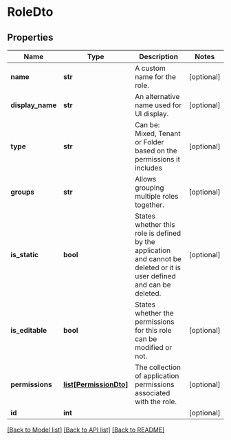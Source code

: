 # RoleDto

## Properties
Name | Type | Description | Notes
------------ | ------------- | ------------- | -------------
**name** | **str** | A custom name for the role. | [optional] 
**display_name** | **str** | An alternative name used for UI display. | [optional] 
**type** | **str** | Can be: Mixed, Tenant or Folder based on the permissions it includes | [optional] 
**groups** | **str** | Allows grouping multiple roles together. | [optional] 
**is_static** | **bool** | States whether this role is defined by the application and cannot be deleted or it is user defined and can be deleted. | [optional] 
**is_editable** | **bool** | States whether the permissions for this role can be modified or not. | [optional] 
**permissions** | [**list[PermissionDto]**](PermissionDto.md) | The collection of application permissions associated with the role. | [optional] 
**id** | **int** |  | [optional] 

[[Back to Model list]](../README.md#documentation-for-models) [[Back to API list]](../README.md#documentation-for-api-endpoints) [[Back to README]](../README.md)


